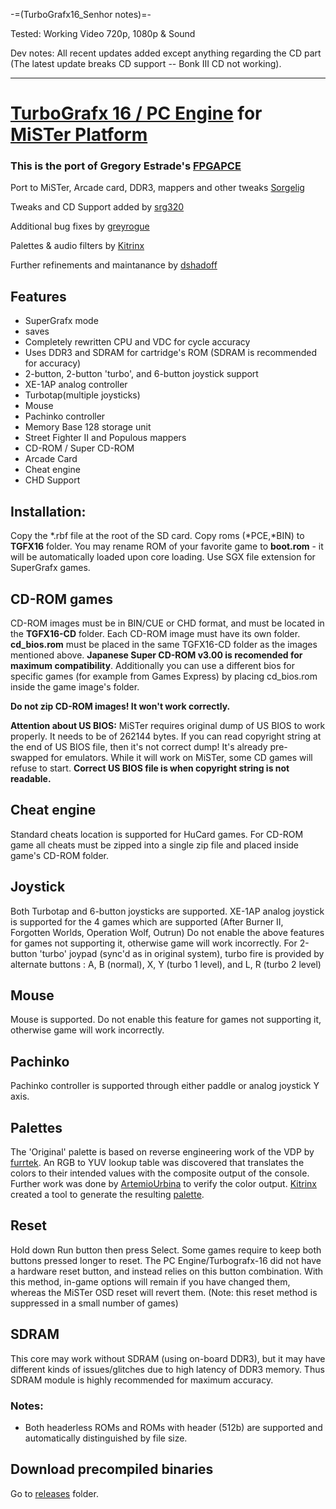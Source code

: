-=(TurboGrafx16_Senhor notes)=-

Tested: Working Video 720p, 1080p & Sound

Dev notes: All recent updates added except anything regarding the CD part (The latest update breaks CD support -- Bonk III CD not working).

___
# [TurboGrafx 16 / PC Engine](https://en.wikipedia.org/wiki/TurboGrafx-16) for [MiSTer Platform](https://github.com/MiSTer-devel/Main_MiSTer/wiki) 

### This is the port of Gregory Estrade's [FPGAPCE](https://github.com/Torlus/FPGAPCE)

Port to MiSTer, Arcade card, DDR3, mappers and other tweaks [Sorgelig](https://github.com/sorgelig)

Tweaks and CD Support added by [srg320](https://github.com/srg320)

Additional bug fixes by [greyrogue](https://github.com/greyrogue)

Palettes & audio filters by [Kitrinx](https://github.com/Kitrinx)

Further refinements and maintanance by [dshadoff](https://github.com/dshadoff)

## Features
 * SuperGrafx mode
 * saves
 * Completely rewritten CPU and VDC for cycle accuracy
 * Uses DDR3 and SDRAM for cartridge's ROM (SDRAM is recommended for accuracy)
 * 2-button, 2-button 'turbo', and 6-button joystick support
 * XE-1AP analog controller
 * Turbotap(multiple joysticks)
 * Mouse
 * Pachinko controller
 * Memory Base 128 storage unit
 * Street Fighter II and Populous mappers
 * CD-ROM / Super CD-ROM
 * Arcade Card
 * Cheat engine
 * CHD Support

## Installation:
Copy the *.rbf file at the root of the SD card. Copy roms (*PCE,*BIN) to **TGFX16** folder. You may rename ROM of your favorite game to **boot.rom** - it will be automatically loaded upon core loading.
Use SGX file extension for SuperGrafx games.

## CD-ROM games
CD-ROM images must be in BIN/CUE or CHD format, and must be located in the **TGFX16-CD** folder. Each CD-ROM image must have its own folder.
**cd_bios.rom** must be placed in the same TGFX16-CD folder as the images mentioned above. **Japanese Super CD-ROM v3.00 is recomended for maximum compatibility**. 
Additionally you can use a different bios for specific games (for example from Games Express) by placing cd_bios.rom inside the game image's folder.

**Do not zip CD-ROM images! It won't work correctly.**

**Attention about US BIOS:** MiSTer requires original dump of US BIOS to work properly. It needs to be of 262144 bytes.
If you can read copyright string at the end of US BIOS file, then it's not correct dump! It's already pre-swapped for emulators.
While it will work on MiSTer, some CD games will refuse to start. **Correct US BIOS file is when copyright string is not readable.**

## Cheat engine
Standard cheats location is supported for HuCard games. For CD-ROM game all cheats must be zipped into a single zip file and placed inside game's CD-ROM folder.

## Joystick
Both Turbotap and 6-button joysticks are supported.
XE-1AP analog joystick is supported for the 4 games which are supported (After Burner II, Forgotten Worlds, Operation Wolf, Outrun)
Do not enable the above features for games not supporting it, otherwise game will work incorrectly.
For 2-button 'turbo' joypad (sync'd as in original system), turbo fire is provided by alternate buttons : A, B (normal), X, Y (turbo 1 level), and L, R (turbo 2 level)

## Mouse
Mouse is supported.
Do not enable this feature for games not supporting it, otherwise game will work incorrectly.

## Pachinko
Pachinko controller is supported through either paddle or analog joystick Y axis.

## Palettes
The 'Original' palette is based on reverse engineering work of the VDP by [furrtek](https://github.com/furrtek). An RGB to YUV lookup table was discovered that translates the colors to their intended values with the composite output of the console. Further work was done by [ArtemioUrbina](https://github.com/ArtemioUrbina) to verify the color output. [Kitrinx](https://github.com/Kitrinx) created a tool to generate the resulting [palette](https://github.com/Kitrinx/TG16_Palette).

## Reset
Hold down Run button then press Select. Some games require to keep both buttons pressed longer to reset. The PC Engine/Turbografx-16 did not have a hardware reset button, and instead relies on this button combination. With this method, in-game options will remain if you have changed them, whereas the MiSTer OSD reset will revert them.
(Note: this reset method is suppressed in a small number of games)

## SDRAM
This core may work without SDRAM (using on-board DDR3), but it may have different kinds of issues/glitches due to high latency of DDR3 memory. Thus SDRAM module is highly recommended for maximum accuracy.

### Notes:
* Both headerless ROMs and ROMs with header (512b) are supported and automatically distinguished by file size.

## Download precompiled binaries
Go to [releases](https://github.com/MiSTer-devel/TurboGrafx16_MiSTer/tree/master/releases) folder. 
